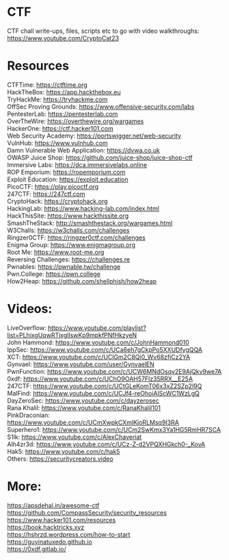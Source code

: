 # CTF
CTF chall write-ups, files, scripts etc to go with video walkthroughs: https://www.youtube.com/CryptoCat23

# Resources
CTFTime: https://ctftime.org \
HackTheBox: https://app.hackthebox.eu \
TryHackMe: https://tryhackme.com \
OffSec Proving Grounds: https://www.offensive-security.com/labs \
PentesterLab: https://pentesterlab.com \
OverTheWire: https://overthewire.org/wargames \
HackerOne: https://ctf.hacker101.com \
Web Security Academy: https://portswigger.net/web-security \
VulnHub: https://www.vulnhub.com \
Damn Vulnerable Web Application: https://dvwa.co.uk \
OWASP Juice Shop: https://github.com/juice-shop/juice-shop-ctf \
Immersive Labs: https://dca.immersivelabs.online \
ROP Emporium: https://ropemporium.com \
Exploit Education: https://exploit.education \
PicoCTF: https://play.picoctf.org \
247CTF: https://247ctf.com \
CryptoHack: https://cryptohack.org \
HackingLab: https://www.hacking-lab.com/index.html \
HackThisSite: https://www.hackthissite.org \
SmashTheStack: http://smashthestack.org/wargames.html \
W3Challs: https://w3challs.com/challenges \
Ringzer0CTF: https://ringzer0ctf.com/challenges \
Enigma Group: https://www.enigmagroup.org \
Root Me: https://www.root-me.org \
Reversing Challenges: https://challenges.re \
Pwnables: https://pwnable.tw/challenge \
Pwn.College: https://pwn.college \
How2Heap: https://github.com/shellphish/how2heap

# Videos:
LiveOverflow: https://www.youtube.com/playlist?list=PLhixgUqwRTjxglIswKp9mpkfPNfHkzyeN \
John Hammond: https://www.youtube.com/c/JohnHammond010 \
IppSec: https://www.youtube.com/c/UCa6eh7gCkpPo5XXUDfygQQA \
XCT: https://www.youtube.com/c/UClGm2C8Qi0_Wv68zfjCz2YA \
Gynvael: https://www.youtube.com/user/GynvaelEN \
PwnFunction: https://www.youtube.com/c/UCW6MNdOsqv2E9AjQkv9we7A \
0xdf: https://www.youtube.com/c/UChO9OAH57Flz35RRX__E25A \
247CTF: https://www.youtube.com/c/UCtGLeKomT06x3xZ2SZp2l9Q \
MalFind: https://www.youtube.com/c/UCJf4-reOhoiAlScWC1WzLgQ \
DayZeroSec: https://www.youtube.com/c/dayzerosec \
Rana Khalil: https://www.youtube.com/c/RanaKhalil101 \
PinkDraconian: https://www.youtube.com/c/UCmXwpkCXmIKjoRLMsq9I3RA \
Superhero1: https://www.youtube.com/c/UCm2SwKmx3Ya1HG5RmHR7SCA \
S1lk: https://www.youtube.com/c/AlexChaveriat \
Alh4zr3d: https://www.youtube.com/c/UCz-Z-d2VPQXHGkch0-_KovA \
Hak5: https://www.youtube.com/c/hak5 \
Others: https://securitycreators.video

# More:
https://apsdehal.in/awesome-ctf \
https://github.com/CompassSecurity/security_resources \
https://www.hacker101.com/resources \
https://book.hacktricks.xyz \
https://hshrzd.wordpress.com/how-to-start \
https://guyinatuxedo.github.io \
https://0xdf.gitlab.io/